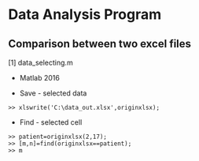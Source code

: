 # Data Analysis Program


## Comparison between two excel files 
[1] data_selecting.m

* Matlab 2016

* Save - selected data
```
>> xlswrite('C:\data_out.xlsx',originxlsx);
```

* Find - selected cell
```
>> patient=originxlsx(2,17);
>> [m,n]=find(originxlsx==patient);
>> m
```
